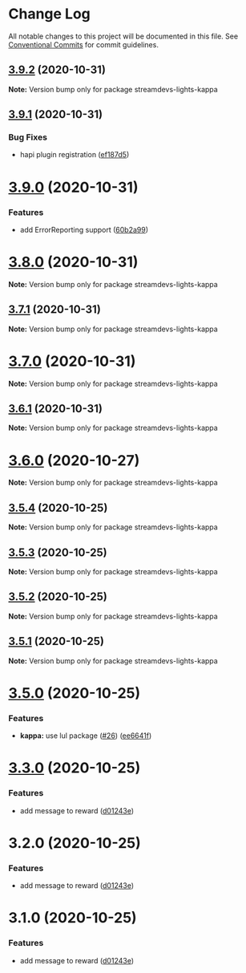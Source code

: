 # Change Log

All notable changes to this project will be documented in this file.
See [Conventional Commits](https://conventionalcommits.org) for commit guidelines.

## [3.9.2](https://github.com/streamdevs/lights/compare/v3.9.1...v3.9.2) (2020-10-31)

**Note:** Version bump only for package streamdevs-lights-kappa





## [3.9.1](https://github.com/streamdevs/lights/compare/v3.9.0...v3.9.1) (2020-10-31)


### Bug Fixes

* hapi plugin registration ([ef187d5](https://github.com/streamdevs/lights/commit/ef187d54e6e4f7e6e9fdb248a8dd4f7ef3c2733f))





# [3.9.0](https://github.com/streamdevs/lights/compare/v3.8.0...v3.9.0) (2020-10-31)


### Features

* add ErrorReporting support ([60b2a99](https://github.com/streamdevs/lights/commit/60b2a9998f8548ef4e9ef324b8735f9c7903f5ef))





# [3.8.0](https://github.com/streamdevs/lights/compare/v3.7.1...v3.8.0) (2020-10-31)

**Note:** Version bump only for package streamdevs-lights-kappa





## [3.7.1](https://github.com/streamdevs/lights/compare/v3.7.0...v3.7.1) (2020-10-31)

**Note:** Version bump only for package streamdevs-lights-kappa





# [3.7.0](https://github.com/streamdevs/lights/compare/v3.6.1...v3.7.0) (2020-10-31)

**Note:** Version bump only for package streamdevs-lights-kappa





## [3.6.1](https://github.com/streamdevs/lights/compare/v3.6.0...v3.6.1) (2020-10-31)

**Note:** Version bump only for package streamdevs-lights-kappa





# [3.6.0](https://github.com/streamdevs/lights/compare/v3.5.4...v3.6.0) (2020-10-27)

**Note:** Version bump only for package streamdevs-lights-kappa





## [3.5.4](https://github.com/streamdevs/lights/compare/v3.5.3...v3.5.4) (2020-10-25)

**Note:** Version bump only for package streamdevs-lights-kappa





## [3.5.3](https://github.com/streamdevs/lights/compare/v3.5.2...v3.5.3) (2020-10-25)

**Note:** Version bump only for package streamdevs-lights-kappa





## [3.5.2](https://github.com/streamdevs/lights/compare/v3.5.1...v3.5.2) (2020-10-25)

**Note:** Version bump only for package streamdevs-lights-kappa





## [3.5.1](https://github.com/streamdevs/lights/compare/v3.5.0...v3.5.1) (2020-10-25)

**Note:** Version bump only for package streamdevs-lights-kappa





# [3.5.0](https://github.com/streamdevs/lights/compare/v3.4.0...v3.5.0) (2020-10-25)


### Features

* **kappa:** use lul package ([#26](https://github.com/streamdevs/lights/issues/26)) ([ee6641f](https://github.com/streamdevs/lights/commit/ee6641f112237d1c8cc4be604d0e34e8b7497b5d))





# [3.3.0](https://github.com/streamdevs/lights/compare/v3.2.0...v3.3.0) (2020-10-25)


### Features

* add message to reward ([d01243e](https://github.com/streamdevs/lights/commit/d01243e2f3be56549b0a39a76e0b871749394465))





# 3.2.0 (2020-10-25)


### Features

* add message to reward ([d01243e](https://github.com/streamdevs/lights/commit/d01243e2f3be56549b0a39a76e0b871749394465))





# 3.1.0 (2020-10-25)


### Features

* add message to reward ([d01243e](https://github.com/streamdevs/lights/commit/d01243e2f3be56549b0a39a76e0b871749394465))
